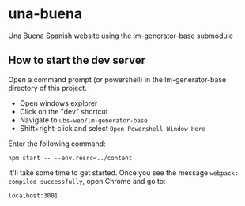 # una-buena
Una Buena Spanish website using the lm-generator-base submodule

## How to start the dev server

Open a command prompt (or powershell) in the lm-generator-base directory of this project.

 - Open windows explorer
 - Click on the "dev" shortcut
 - Navigate to `ubs-web/lm-generator-base`
 - Shift+right-click and select `Open Powershell Window Here`
 
Enter the following command:

`npm start -- --env.resrc=../content`

It'll take some time to get started. Once you see the message `webpack: compiled successfully`, open Chrome and go to:

`localhost:3001`